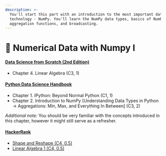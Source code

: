 ```yaml
---
description: >-
  You'll start this part with an introduction to the most important data science
  technology - NumPy. You'll learn the NumPy data types, basics of NumPy arrays,
  aggregation functions, and broadcasting.
---
```


# 🚀 Numerical Data with Numpy I

#### [Data Science from Scratch (2nd Edition)](https://www.pdfdrive.com/data-science-from-scratch-e33404966.html) <a href="#data-science-from-scratch-2nd-edition" id="data-science-from-scratch-2nd-edition"></a>

* Chapter 4. Linear Algebra (C3, 1)

#### [Python Data Science Handbook](https://www.pdfdrive.com/python-data-science-handbook-e43755558.html) <a href="#python-data-science-handbook" id="python-data-science-handbook"></a>

* Chapter 1. IPython: Beyond Normal Python (C1, 1)
* Chapter 2. Introduction to NumPy \[Understanding Data Types in Python -> Aggregations: Min, Max, and Everything In Between] (C3, 2)

_Additional note:_ You should be very familiar with the concepts introduced in this chapter, however it might still serve as a refresher.

#### [HackerRank](https://www.hackerrank.com/) <a href="#hackerrank" id="hackerrank"></a>

* [Shape and Reshape (C4, 0.5)](https://www.hackerrank.com/challenges/np-shape-reshape/problem?h\_r=internal-search)
* [Linear Algebra 1 (C4, 0.5)](https://www.hackerrank.com/challenges/np-linear-algebra/problem?h\_r=internal-search)

